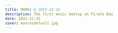 ```yaml
---
title: MGM#1 @ 2022-12-22
description: The first music meetup at Pirate Bay
date: 2022-12-22
cover: maxresdefault.jpg
---
```


<youtube-embed video="PESTUCOaM3k" />

